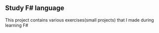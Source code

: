 ## Study F# language

This project contains various exercises(small projects) that I made during learning F#